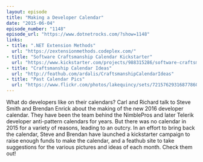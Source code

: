 ```yaml
---
layout: episode
title: "Making a Developer Calendar"
date: "2015-06-04"
episode_number: "1148"
episode_url: "https://www.dotnetrocks.com/?show=1148"
links:
- title: ".NET Extension Methods"
  url: "https://zextensionmethods.codeplex.com/"
- title: "Software Craftsmanship Calendar Kickstarter"
  url: "https://www.kickstarter.com/projects/988315286/software-craftsmanship-calendar-2016"
- title: "Craftsmanship Calendar Ideas"
  url: "http://feathub.com/ardalis/CraftsmanshipCalendarIdeas"
- title: "Past Calendar Pics"
  url: "https://www.flickr.com/photos/lakequincy/sets/72157629316877860/"
---
```


What do developers like on their calendars? Carl and Richard talk to Steve Smith and Brendan Enrick about the making of the new 2016 developer calendar. They have been the team behind the NimblePros and later Telerik developer anti-pattern calendars for years. But there was no calendar in 2015 for a variety of reasons, leading to an outcry. In an effort to bring back the calendar, Steve and Brendan have launched a kickstarter campaign to raise enough funds to make the calendar, and a feathub site to take suggestions for the various pictures and ideas of each month. Check them out!
